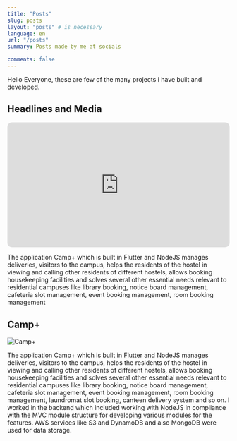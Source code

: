 ```yaml
---
title: "Posts"
slug: posts
layout: "posts" # is necessary
language: en
url: "/posts"
summary: Posts made by me at socials

comments: false
---
```



Hello Everyone, these are few of the many projects i have built and developed. 

## Headlines and Media

<div style="position: relative; width: 100%; padding-bottom: 56.25%; margin-bottom: 10px; border-radius: 10px; overflow: hidden;">
    <iframe width="100%" height="100%" src="https://www.youtube.com/embed/f-xNxJ9u9Ok" frameborder="0" allowfullscreen style="position: absolute; width: 100%; height: 100%; top: 0; left: 0; border-radius: 0px;"></iframe>
</div>

<!-- <div style="position: relative; width: 95%; margin: 0 auto;">
    <div style="position: relative; padding-bottom: 56.25%; margin-bottom: 10px; border-radius: 10px; overflow: hidden;">
        <iframe width="100%" height="100%" src="https://www.youtube.com/embed/f-xNxJ9u9Ok" frameborder="0" allowfullscreen style="position: absolute; width: 100%; height: 100%; top: 0; left: 0; border-radius: 0px;"></iframe>
    </div>
</div> -->

The application Camp+ which is built in Flutter and NodeJS manages deliveries, visitors to the campus, helps the residents of the hostel in viewing and calling other residents of different hostels, allows booking housekeeping facilities and solves several other essential needs relevant to residential campuses like library booking, notice board management, cafeteria slot management, event booking management, room booking management



## Camp+

![Camp+](/img/camp+.png)


<!-- <blockquote class="instagram-media" data-instgrm-permalink="https://www.instagram.com/p/CygC9PFJgvD/?utm_source=ig_web_copy_link&igsh=MzRlODBiNWFlZA==" data-instgrm-version="13">
    <a href="https://www.instagram.com/p/CygC9PFJgvD/?utm_source=ig_web_copy_link&igsh=MzRlODBiNWFlZA==" target="_blank" rel="noopener noreferrer">View this post on Instagram</a>
</blockquote>
<script async src="//www.instagram.com/embed.js"></script> -->


The application Camp+ which is built in Flutter and NodeJS manages deliveries, visitors to the campus, helps the residents of the hostel in viewing and calling other residents of different hostels, allows booking housekeeping facilities and solves several other essential needs relevant to residential campuses like library booking, notice board management, cafeteria slot management, event booking management, room booking management, laundromat slot booking, canteen delivery system and so on.
I worked in the backend which included working with NodeJS in compliance with the MVC module structure for developing various modules for the features. AWS services like S3 and DynamoDB and also MongoDB were used for data storage.